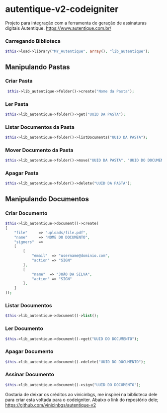 # autentique-v2-codeigniter
Projeto para integração com a ferramenta de geração de assinaturas digitais Autentique.
https://www.autentique.com.br/

### Carregando Biblioteca
```php
$this->load->library("MY_Autentique", array(), "lib_autentique");
```

## Manipulando Pastas

### Criar Pasta
```php
 $this->lib_autentique->folder()->create("Nome da Pasta");
```
### Ler Pasta
```php
$this->lib_autentique->folder()->get("UUID DA PASTA");	
```
### Listar Documentos da Pasta
```php
$this->lib_autentique->folder()->listDocuments("UUID DA PASTA");
```
### Mover Documento da Pasta
```php
$this->lib_autentique->folder()->move("UUID DA PASTA", "UUID DO DOCUMENTO");
```
### Apagar Pasta
```php
$this->lib_autentique->folder()->delete("UUID DA PASTA");
```

## Manipulando Documentos

### Criar Documento
```php
$this->lib_autentique->document()->create(
[
	"file" 	   => "uploads/file.pdf",
	"name" 	   => "NOME DO DOCUMENTO",
	"signers"  => 
	[
		[
			"email"  => "username@dominio.com",
			"action" => "SIGN"
		],
		[
			"name"  => "JOÃO DA SILVA",
			"action" => "SIGN"
		],
	]
]);	
```
### Listar Documentos
```php
$this->lib_autentique->document()->list();
```
### Ler Documento
```php
$this->lib_autentique->document()->get("UUID DO DOCUMENTO");
```
### Apagar Documento
```php
$this->lib_autentique->document()->delete("UUID DO DOCUMENTO");
```
### Assinar Documento
```php
$this->lib_autentique->document()->sign("UUID DO DOCUMENTO");
```

Gostaria de deixar os créditos ao vinicinbgs, me inspirei na biblioteca dele para criar esta voltada para o codeigniter. Abaixo o link do repostório dele;
https://github.com/vinicinbgs/autentique-v2
